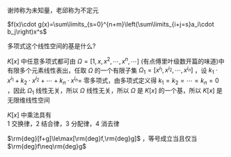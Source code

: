 谢帅称为未知量，老邱称为不定元  
  
 $f(x)\cdot g(x)=\sum\limits_{s=0}^{n+m}\left(\sum\limits_{i+j=s}a_i\cdot b_j\right)x^s$   
  
多项式这个线性空间的基是什么?  
  
 $K[x]$ 中任意多项式都可由 $\Omega=[1,x,x^2,\cdots,x^n,\cdots]$ (有点傅里叶级数开篇的味道)中有限多个元素线性表出，任取 $\Omega$ 的一个有限子集 $\Omega_1=[x^{i_1},x^{i_2},\cdots,x^{i_n}]$ ，设 $k_1\cdot x^{i_1}+k_2\cdot x^{i_2}+\cdots+k_n\cdot x^{i_n}=$ 零多项式，由多项式定义得 $k_1=k_2=\cdots=k_n=0$ ，因此 $\Omega_1$ 线性无关，所以 $\Omega$ 线性无关，所以 $\Omega$ 是 $K[x]$ 的一个基，所以 $K[x]$ 是无限维线性空间  
  
 $K[x]$ 中乘法具有  
1 交换律，2 结合律，3 分配律，4 消去律  
  
 $\rm{deg}[f+g]\le\max[\rm{deg}f,\rm{deg}g]$ ，等号成立当且仅当 $\rm{deg}f\neq\rm{deg}g$   
